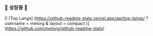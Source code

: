 

###          <tap><tap><tap>                                                                             🌱 성장중 🌱</tap></tap></tap>


                


[! [Top Langs] (https://github-readme-stats.vercel.app/api/top-langs/ ? username = metorg & layout = compact )] (https://github.com/metorg/github-readme-stats)
<!--



Here are some ideas to get you started:

- 🔭 I’m currently working on ...
- 🌱 I’m currently learning ...
- 👯 I’m looking to collaborate on ...
- 🤔 I’m looking for help with ...
- 💬 Ask me about ...
- 📫 How to reach me: ...
- 😄 Pronouns: ...
- ⚡ Fun fact: ...
-->
